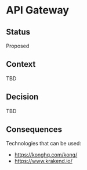 # API Gateway

## Status

Proposed

## Context

TBD

## Decision

TBD

## Consequences

Technologies that can be used:
* https://konghq.com/kong/
* https://www.krakend.io/